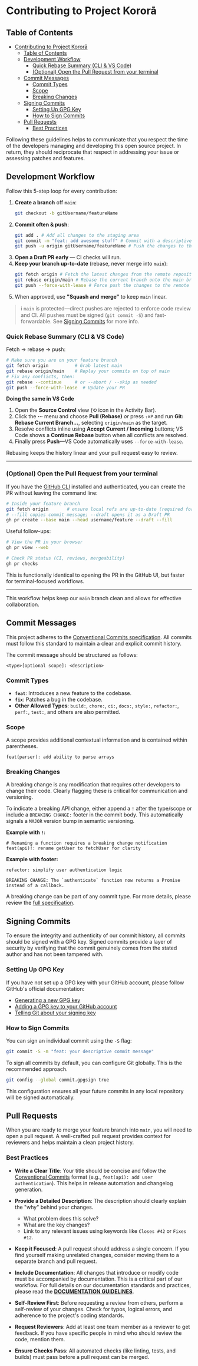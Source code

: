 # Contributing to Project Kororā

## Table of Contents

- [Contributing to Project Kororā](#contributing-to-project-kororā)
  - [Table of Contents](#table-of-contents)
  - [Development Workflow](#development-workflow)
    - [Quick Rebase Summary (CLI \& VS Code)](#quick-rebase-summary-cli--vs-code)
    - [(Optional) Open the Pull Request from your terminal](#optional-open-the-pull-request-from-your-terminal)
  - [Commit Messages](#commit-messages)
    - [Commit Types](#commit-types)
    - [Scope](#scope)
    - [Breaking Changes](#breaking-changes)
  - [Signing Commits](#signing-commits)
    - [Setting Up GPG Key](#setting-up-gpg-key)
    - [How to Sign Commits](#how-to-sign-commits)
  - [Pull Requests](#pull-requests)
    - [Best Practices](#best-practices)

Following these guidelines helps to communicate that you respect the time of the developers managing and developing this open source project. In return, they should reciprocate that respect in addressing your issue or assessing patches and features.

## Development Workflow

Follow this 5-step loop for every contribution:

1. **Create a branch** off `main`:
   ```bash
   git checkout -b gitUsername/featureName
   ```
2. **Commit often & push**:
   ```bash
   git add . # Add all changes to the staging area
   git commit -m "feat: add awesome stuff" # Commit with a descriptive message
   git push -u origin gitUsername/featureName # Push the changes to the remote repository
   ```
3. **Open a Draft PR early** — CI checks will run.
4. **Keep your branch up-to-date** (rebase, never merge into `main`):
   ```bash
   git fetch origin # Fetch the latest changes from the remote repository
   git rebase origin/main # Rebase the current branch onto the main branch
   git push --force-with-lease # Force push the changes to the remote repository
   ```
5. When approved, use **"Squash and merge"** to keep `main` linear.

> ℹ️ `main` is protected—direct pushes are rejected to enforce code review and CI. All pushes must be signed (`git commit -S`) and fast-forwardable. See [Signing Commits](#signing-commits) for more info.

### Quick Rebase Summary (CLI & VS Code)

Fetch → rebase → push:

```bash
# Make sure you are on your feature branch
git fetch origin          # Grab latest main
git rebase origin/main    # Replay your commits on top of main
# Fix any conflicts, then:
git rebase --continue     # or --abort / --skip as needed
git push --force-with-lease  # Update your PR
```

**Doing the same in VS Code**

1. Open the **Source Control** view (⟲ icon in the Activity Bar).
2. Click the **⋯** menu and choose **Pull (Rebase)** _or_ press `⇧⌘P` and run **Git: Rebase Current Branch…**, selecting `origin/main` as the target.
3. Resolve conflicts inline using **Accept Current / Incoming** buttons; VS Code shows a **Continue Rebase** button when all conflicts are resolved.
4. Finally press **Push**—VS Code automatically uses `--force-with-lease`.

Rebasing keeps the history linear and your pull request easy to review.

---

### (Optional) Open the Pull Request from your terminal

If you have the [GitHub CLI](https://cli.github.com/) installed and authenticated, you can create the PR without leaving the command line:

```bash
# Inside your feature branch
git fetch origin       # ensure local refs are up-to-date (required for --fill)
# --fill copies commit message; --draft opens it as a Draft PR
gh pr create --base main --head username/feature --draft --fill
```

Useful follow-ups:

```bash
# View the PR in your browser
gh pr view --web

# Check PR status (CI, reviews, mergeability)
gh pr checks
```

This is functionally identical to opening the PR in the GitHub UI, but faster for terminal-focused workflows.

---

This workflow helps keep our `main` branch clean and allows for effective collaboration.

## Commit Messages

This project adheres to the [Conventional Commits specification](https://www.conventionalcommits.org/). All commits must follow this standard to maintain a clear and explicit commit history.

The commit message should be structured as follows:

```
<type>[optional scope]: <description>
```

### Commit Types

- **`feat`**: Introduces a new feature to the codebase.
- **`fix`**: Patches a bug in the codebase.
- **Other Allowed Types**: `build:`, `chore:`, `ci:`, `docs:`, `style:`, `refactor:`, `perf:`, `test:`, and others are also permitted.

### Scope

A scope provides additional contextual information and is contained within parentheses.

```
feat(parser): add ability to parse arrays
```

### Breaking Changes

A breaking change is any modification that requires other developers to change their code. Clearly flagging these is critical for communication and versioning.

To indicate a breaking API change, either append a `!` after the type/scope or include a `BREAKING CHANGE:` footer in the commit body. This automatically signals a `MAJOR` version bump in semantic versioning.

**Example with `!`:**

```
# Renaming a function requires a breaking change notification
feat(api)!: rename getUser to fetchUser for clarity
```

**Example with footer:**

```
refactor: simplify user authentication logic

BREAKING CHANGE: The `authenticate` function now returns a Promise instead of a callback.
```

A breaking change can be part of any commit type. For more details, please review the [full specification](https://www.conventionalcommits.org/).

## Signing Commits

To ensure the integrity and authenticity of our commit history, all commits should be signed with a GPG key. Signed commits provide a layer of security by verifying that the commit genuinely comes from the stated author and has not been tampered with.

### Setting Up GPG Key

If you have not set up a GPG key with your GitHub account, please follow GitHub's official documentation:

- [Generating a new GPG key](https://docs.github.com/en/authentication/managing-commit-signature-verification/generating-a-new-gpg-key)
- [Adding a GPG key to your GitHub account](https://docs.github.com/en/authentication/managing-commit-signature-verification/adding-a-new-gpg-key-to-your-github-account)
- [Telling Git about your signing key](https://docs.github.com/en/authentication/managing-commit-signature-verification/telling-git-about-your-signing-key)

### How to Sign Commits

You can sign an individual commit using the `-S` flag:

```bash
git commit -S -m "feat: your descriptive commit message"
```

To sign all commits by default, you can configure Git globally. This is the recommended approach.

```bash
git config --global commit.gpgsign true
```

This configuration ensures all your future commits in any local repository will be signed automatically.

## Pull Requests

When you are ready to merge your feature branch into `main`, you will need to open a pull request. A well-crafted pull request provides context for reviewers and helps maintain a clean project history.

### Best Practices

- **Write a Clear Title**: Your title should be concise and follow the [Conventional Commits](#commit-messages) format (e.g., `feat(api): add user authentication`). This helps in release automation and changelog generation.

- **Provide a Detailed Description**: The description should clearly explain the "why" behind your changes.

  - What problem does this solve?
  - What are the key changes?
  - Link to any relevant issues using keywords like `Closes #42` or `Fixes #12`.

- **Keep it Focused**: A pull request should address a single concern. If you find yourself making unrelated changes, consider moving them to a separate branch and pull request.

- **Include Documentation**: All changes that introduce or modify code must be accompanied by documentation. This is a critical part of our workflow. For full details on our documentation standards and practices, please read the [**DOCUMENTATION GUIDELINES**](../docs/DOCUMENTATION_GUIDELINES.md).

- **Self-Review First**: Before requesting a review from others, perform a self-review of your changes. Check for typos, logical errors, and adherence to the project's coding standards.

- **Request Reviewers**: Add at least one team member as a reviewer to get feedback. If you have specific people in mind who should review the code, mention them.

- **Ensure Checks Pass**: All automated checks (like linting, tests, and builds) must pass before a pull request can be merged.
